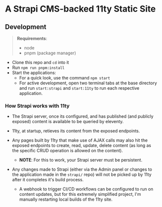 # A Strapi CMS-backed 11ty Static Site


## Development
> **Requirements**:
> - node
> - pnpm (package manager)

- Clone this repo and `cd` into it
- Run `npm run pnpm:install`
- Start the applications:
	- For a quick look, use the command `npm start`
	- For active development, open two terminal tabs at the base directory and run `start:strapi` and `start:11ty` to run each respective application.
	
### How Strapi works with 11ty
- The Strapi server, once its configured, and has published (and publicly exposed) content is available to be queried by eleventy. 
- 11ty, at startup, retieves its content from the exposed endpoints. 
- Any pages built by 11ty that make use of AJAX calls may also hit the exposed endpoints to create, read, update, delete content (as long as the specific CRUD operation is allowed on the content).
	- **NOTE**: For this to work, your Strapi server must be persistent. 

- Any changes made to Strapi (either via the Admin panel or changes to the application made in the `strapi/` repo) will not be picked up by 11ty after it completes it's build process.
	- A webhook to trigger CI/CD workflows can be configured to run on content updates, but for this extremely simplified project, I'm manually restarting local builds of the 11ty site.

